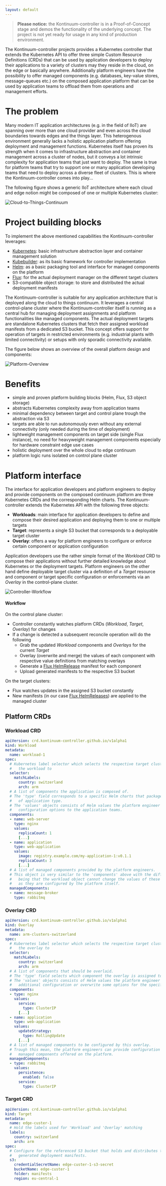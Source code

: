 ```yaml
---
layout: default
---
```


> **Please notice:** the Kontinuum-controller is in a Proof-of-Concept stage and demos the functionality of the underlying concept. The project is not yet ready for usage in any kind of production environment.

The Kontinuum-controller projects provides a Kubernetes controller that extends the Kubernetes API to offer three simple Custom Resource Definitions (CRDs) that can be used by application developers to deploy their applications to a variety of clusters may they reside in the cloud, on the edge or basically anywhere. Additionally platform engineers have the possibility to offer managed components (e.g. databases, key-value stores, message-queues etc.) on the composed application platform that can be used by application teams to offload them from operations and management efforts.

# The problem

Many modern IT application architectures (e.g. in the field of IIoT) are spanning over more than one cloud provider and even across the cloud boundaries towards edges and the things layer. This heterogenous environment generally lacks a holistic application platform offering deployment and management functions. Kubernetes itself has proven its strength when it comes to infrastructure abstraction and container management across a cluster of nodes, but it conveys a lot intrinsic complexity for application teams that just want to deploy. The same is true for platform teams that try to support one or many application developing teams that need to deploy across a diverse fleet of clusters. This is where the Kontinuum-controller comes into play...

The following figure shows a generic IIoT architecture where each cloud and edge notion might be composed of one or multiple Kubernetes cluster:

<img src="img/wf-continuum-arch.png" alt="Cloud-to-Things-Continuum" class="inline"/>

# Project building blocks

To implement the above mentioned capabilities the Kontinuum-controller leverages:

* [Kubernetes](https://kubernetes.io/): basic infrastructure abstraction layer and container management solution
* [Kubebuilder](https://github.com/kubernetes-sigs/kubebuilder): as its basic framework for controller implementation
* [Helm](https://helm.sh/): as a basic packaging tool and interface for managed components on the platform
* [Flux](https://fluxcd.io/): for the actual deployment manager on the different target clusters 
* S3-compatible object storage: to store and distributed the actual deployment manifests

The Kontinuum-controller is suitable for any application architecture that is deployed along the cloud to things continuum. It leverages a central control-plane cluster where the Kontinuum-controller itself is running as a central hub for managing deployment assignments and platform functionalities like managed components. The actual deployment targets are standalone Kubernetes clusters that fetch their assigned workload manifests from a dedicated S3 bucket. This concept offers support for operation of targets in restricted environments (e.g. industrial plants with limited connectivity) or setups with only sporadic connectivity available.

The figure below shows an overview of the overall platform design and components:

<img src="img/platform-overview-implementation.png" alt="Platform-Overview" class="inline"/>

# Benefits

* simple and proven platform building blocks (Helm, Flux, S3 object storage)
* abstracts Kubernetes complexity away from application teams
* minimal dependency between target and control plane trough the abstraction via S3
* targets are able to run autonomously even without any external connectivity (only needed during the time of deployment)
* lightweight management components on target side (single Flux instance), no need for heavyweight management components especially for hardware constraint edge use cases
* holistic deployment over the whole cloud to edge continuum
* platform logic runs isolated on control plane cluster

# Platform interface

The interface for application developers and platform engineers to deploy and provide components on the composed continuum platform are three Kubernetes CRDs and the corresponding Helm charts. The Kontinuum-controller extends the Kubernetes API with the following three objects:

* **Workloads**: main interface for application developers to define and compose their desired application and deploying them to one or multiple targets
* **Target**: represents a single S3 bucket that corresponds to a deployable target cluster
* **Overlay**: offers a way for platform engineers to configure or enforce certain component or application configuration

Application developers use the rather simple format of the _Workload_ CRD to compose their applications without further detailed knowledge about Kubernetes or the deployment targets. Platform engineers on the other hand define deployable target cluster via a definition of a _Target_ resource and component or target specific configuration or enforcements via an _Overlay_ in the control-plane cluster.

<img src="img/Controller-Workflow.png" alt="Controller-Workflow" class="inline"/>

#### Workflow

On the control plane cluster:
* Controller constantly watches platform CRDs (_Workload_, _Target_, _Overlay_) for changes
* If a change is detected a subsequent reconcile operation will do the following
  * Grab the updated _Workload_ components and _Overlays_ for the current _Target_
  * Overlay (overwrite and merge) the values of each component with respective value definitions from matching overlays
  * Generate a [Flux HelmRelease](https://fluxcd.io/docs/components/helm/helmreleases/) manifest for each component
  * Upload generated manifests to the respective S3 bucket

On the target clusters:
* Flux watches updates in the assigned S3 bucket constantly
* New manifests (in our case [Flux HelmReleases](https://fluxcd.io/docs/components/helm/helmreleases/)) are applied to the managed cluster

## Platform CRDs

### Workload CRD

```yaml
apiVersion: crd.kontinuum-controller.github.io/v1alpha1
kind: Workload
metadata:
  name: workload-1
spec:
  # Kubernetes label selector which selects the respective target cluster to deploy
  #   the workload to
  selector:
    matchLabels:
      country: switzerland 
      arch: arm
  # A list of components the application is composed of.
  # The 'type' field corresponds to a specific Helm charts that packages the component
  #   of application type.
  # The 'values' objects consists of Helm values the platform engineer can use to provide
  #   configuration options to the application teams.
  components:
  - name: web-server
    type: nginx
    values:
      replicaCount: 1
      [...]
  - name: application
    type: web-application
    values:
      image: registry.example.com/my-application-1:v0.1.1
      replicaCount: 3
      [...]
  # A list of managed components provided by the platform engineers.
  # This object is very similar to the 'components' above with the difference
  #   being that the workload object cannot change the values of these components
  #   as they are configured by the platform itself.
  managedComponents:
  - name: message-broker
    type: rabbitmq
```

### Overlay CRD

```yaml
apiVersion: crd.kontinuum-controller.github.io/v1alpha1
kind: Overlay
metadata:
  name: arm-clusters-switzerland
spec:
  # Kubernetes label selector which selects the respective target cluster to apply
  #   the overlay to
  selector:
    matchLabels:
      country: switzerland 
      arch: arm
  # A list of components that should be overlaid.
  # The 'type' field selects which component the overlay is assigned to.
  # The 'values' objects consists of Helm values the platform engineer can use to provide
  #   additional configuration or overwrite some options for the specific type.
  components:
  - type: nginx
    values:
      service:
        type: ClusterIP
      [...]
  - name: application
    type: web-application
    values:
      updateStrategy:
        type: RollingUpdate
      [...]
  # A list of managed components to be configured by this overlay.
  # Trough this mean, the platform engineers can provide configuration for the
  #   managed components offered on the platform.
  managedComponents:
  - type: rabbitmq
    values:
      persistence:
        enabled: false
      service:
        type: ClusterIP
```

### Target CRD

```yaml
apiVersion: crd.kontinuum-controller.github.io/v1alpha1
kind: Target
metadata:
  name: edge-custer-1
  # Hold the labels used for 'Workload' and 'Overlay' matching
  labels:
    country: switzerland 
    arch: arm
spec:
  # Configure for the referenced S3 bucket that holds and distributes the
  #   generated deployment manifests.
  s3:
    credentialSecretName: edge-custer-1-s3-secret
    bucketName: edge-custer-1
    folder: manifests
    region: eu-central-1
```
